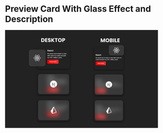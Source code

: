 # Preview Card With Glass Effect and Description

![Preview Card With Glass Effect and Description desktop e mobile](/assets/readme-image.png)
